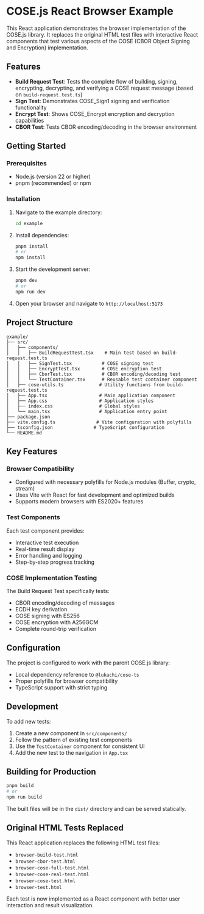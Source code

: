 # COSE.js React Browser Example

This React application demonstrates the browser implementation of the COSE.js library. It replaces the original HTML test files with interactive React components that test various aspects of the COSE (CBOR Object Signing and Encryption) implementation.

## Features

- **Build Request Test**: Tests the complete flow of building, signing, encrypting, decrypting, and verifying a COSE request message (based on `build-request.test.ts`)
- **Sign Test**: Demonstrates COSE_Sign1 signing and verification functionality
- **Encrypt Test**: Shows COSE_Encrypt encryption and decryption capabilities
- **CBOR Test**: Tests CBOR encoding/decoding in the browser environment

## Getting Started

### Prerequisites

- Node.js (version 22 or higher)
- pnpm (recommended) or npm

### Installation

1. Navigate to the example directory:
   ```bash
   cd example
   ```

2. Install dependencies:
   ```bash
   pnpm install
   # or
   npm install
   ```

3. Start the development server:
   ```bash
   pnpm dev
   # or
   npm run dev
   ```

4. Open your browser and navigate to `http://localhost:5173`

## Project Structure

```
example/
├── src/
│   ├── components/
│   │   ├── BuildRequestTest.tsx    # Main test based on build-request.test.ts
│   │   ├── SignTest.tsx           # COSE signing test
│   │   ├── EncryptTest.tsx        # COSE encryption test
│   │   ├── CborTest.tsx           # CBOR encoding/decoding test
│   │   └── TestContainer.tsx      # Reusable test container component
│   ├── cose-utils.ts             # Utility functions from build-request.test.ts
│   ├── App.tsx                   # Main application component
│   ├── App.css                   # Application styles
│   ├── index.css                 # Global styles
│   └── main.tsx                  # Application entry point
├── package.json
├── vite.config.ts               # Vite configuration with polyfills
├── tsconfig.json               # TypeScript configuration
└── README.md
```

## Key Features

### Browser Compatibility
- Configured with necessary polyfills for Node.js modules (Buffer, crypto, stream)
- Uses Vite with React for fast development and optimized builds
- Supports modern browsers with ES2020+ features

### Test Components
Each test component provides:
- Interactive test execution
- Real-time result display
- Error handling and logging
- Step-by-step progress tracking

### COSE Implementation Testing
The Build Request Test specifically tests:
- CBOR encoding/decoding of messages
- ECDH key derivation
- COSE signing with ES256
- COSE encryption with A256GCM
- Complete round-trip verification

## Configuration

The project is configured to work with the parent COSE.js library:
- Local dependency reference to `@lukachi/cose-ts`
- Proper polyfills for browser compatibility
- TypeScript support with strict typing

## Development

To add new tests:
1. Create a new component in `src/components/`
2. Follow the pattern of existing test components
3. Use the `TestContainer` component for consistent UI
4. Add the new test to the navigation in `App.tsx`

## Building for Production

```bash
pnpm build
# or
npm run build
```

The built files will be in the `dist/` directory and can be served statically.

## Original HTML Tests Replaced

This React application replaces the following HTML test files:
- `browser-build-test.html`
- `browser-cbor-test.html`
- `browser-cose-full-test.html`
- `browser-cose-real-test.html`
- `browser-cose-test.html`
- `browser-test.html`

Each test is now implemented as a React component with better user interaction and result visualization.
